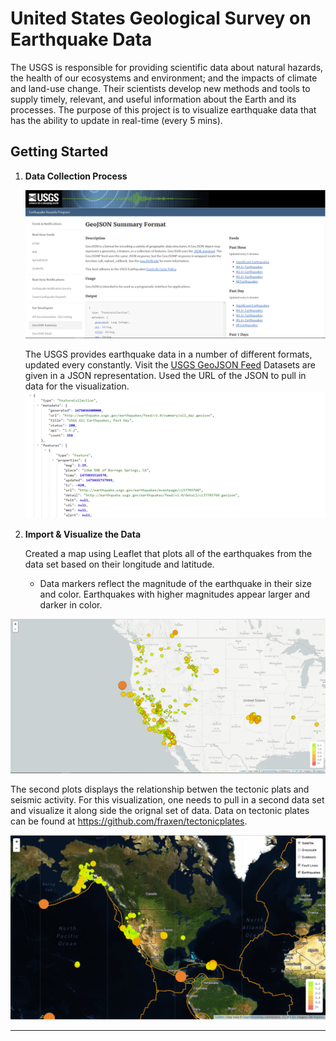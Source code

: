 #  United States Geological Survey on Earthquake Data
The USGS is responsible for providing scientific data about natural hazards, the health of our ecosystems and environment; and the impacts of climate and land-use change. Their scientists develop new methods and tools to supply timely, relevant, and useful information about the Earth and its processes. The purpose of this project is to visualize earthquake data that has the ability to update in real-time (every 5 mins). 

## Getting Started
1. **Data Collection Process**

   ![3-Data](Images/3-Data.png)

   The USGS provides earthquake data in a number of different formats, updated every constantly. Visit the [USGS GeoJSON Feed](http://earthquake.usgs.gov/earthquakes/feed/v1.0/geojson.php)  Datasets are given in a JSON representation. Used the URL of the JSON to pull in data for the visualization.
   ![4-JSON](Images/4-JSON.png)

2. **Import & Visualize the Data**

   Created a map using Leaflet that plots all of the earthquakes from the data set based on their longitude and latitude.

   * Data markers reflect the magnitude of the earthquake in their size and color. Earthquakes with higher magnitudes appear larger and darker in color.
  
  ![2-BasicMap](Images/2-BasicMap.png)
  
The second plots displays the relationship betwen the tectonic plats and seismic activity. For this visualization, one needs to pull in a second data set and visualize it along side the orignal set of data. Data on tectonic plates can be found at <https://github.com/fraxen/tectonicplates>.
  
  ![5-Advanced](Images/5-Advanced.png)

- - -
